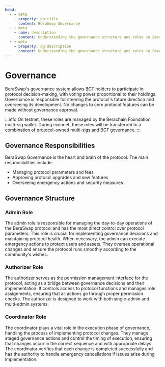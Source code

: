 ```yaml
---
head:
  - - meta
    - property: og:title
      content: BeraSwap Governance
  - - meta
    - name: description
      content: Understanding the governance structure and roles in BeraSwap Protocol
  - - meta
    - property: og:description
      content: Understanding the governance structure and roles in BeraSwap Protocol
---
```


# Governance

BeraSwap's governance system allows BGT holders to participate in protocol decision-making, with voting power proportional to their holdings. Governance is responsible for steering the protocol's future direction and overseeing its development. No changes to core protocol features can be made without governance approval.

:::info
On testnet, these roles are managed by the Berachain Foundation multi-sig wallet. During mainnet, these roles will be transferred to a combination of protocol-owned multi-sigs and BGT governance.
:::

## Governance Responsibilities

BeraSwap Governance is the heart and brain of the protocol. The main responsibilities include:
- Managing protocol parameters and fees
- Approving protocol upgrades and new features
- Overseeing emergency actions and security measures

## Governance Structure

### Admin Role

The admin role is responsible for managing the day-to-day operations of the BeraSwap protocol and has the most direct control over protocol parameters. This role is crucial for implementing governance decisions and maintaining protocol health. When necessary, the admin can execute emergency actions to protect users and assets. They oversee operational changes and ensure the protocol runs smoothly according to the community's wishes.

### Authorizer Role

The authorizer serves as the permission management interface for the protocol, acting as a bridge between governance decisions and their implementation. It controls access to protocol functions and manages role assignments, ensuring that all actions go through proper permission checks. The authorizer is designed to work with both single-admin and multi-admin systems.

### Coordinator Role

The coordinator plays a vital role in the execution phase of governance, handling the process of implementing protocol changes. They manage staged governance actions and control the timing of execution, ensuring that changes occur in the correct sequence and with appropriate delays. The coordinator verifies that each change is completed successfully and has the authority to handle emergency cancellations if issues arise during implementation.

